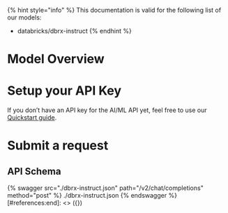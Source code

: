 [#references:start]: <> ({ "template": "openapi" })
{% hint style="info" %}
This documentation is valid for the following list of our models:
* databricks/dbrx-instruct
{% endhint %}

# Model Overview


# Setup your API Key
If you don’t have an API key for the AI/ML API yet, feel free to use our [Quickstart guide](https://docs.aimlapi.com/quickstart/setting-up).

# Submit a request
## API Schema
{% swagger src="./dbrx-instruct.json" path="/v2/chat/completions" method="post" %}
./dbrx-instruct.json
{% endswagger %}
[#references:end]: <> ({})